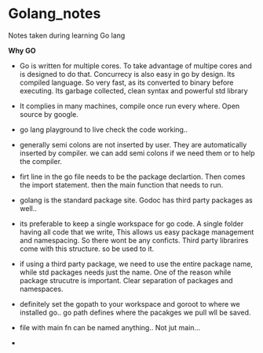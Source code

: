 # Golang_notes
Notes taken during learning Go lang

**Why GO**
- Go is written for multiple cores. To take advantage of multipe cores and is designed to do that. Concurrecy is also easy in go by design. Its compiled language. So very fast, as its converted to binary before executing. Its garbage collected, clean syntax and powerful std library

- It complies in many machines, compile once run every where. Open source by google.

- go lang playground to live check the code working..

- generally semi colons are not inserted by user. They are automatically inserted by compiler. we can add semi colons if we need them or to help the compiler. 

- firt line in the go file needs to be the package declartion. Then comes the import statement. then the main function that needs to run.

- golang is the standard package site. Godoc has third party packages as well..

- its preferable to keep a single workspace for go code. A single folder having all code that we write, This allows us easy package management and namespacing. So there wont be any conficts. Third party librarires come with this structure. so be used to it.

- if using a third party package, we need to use the entire package name, while std packages needs just the name. One of the reason while package strucutre is important. Clear separation of packages and namespaces.

- definitely set the gopath to your workspace and goroot to where we installed go.. go path defines where the pacakges we pull wll be saved.

- file with main fn can be named anything.. Not jut main...





-
